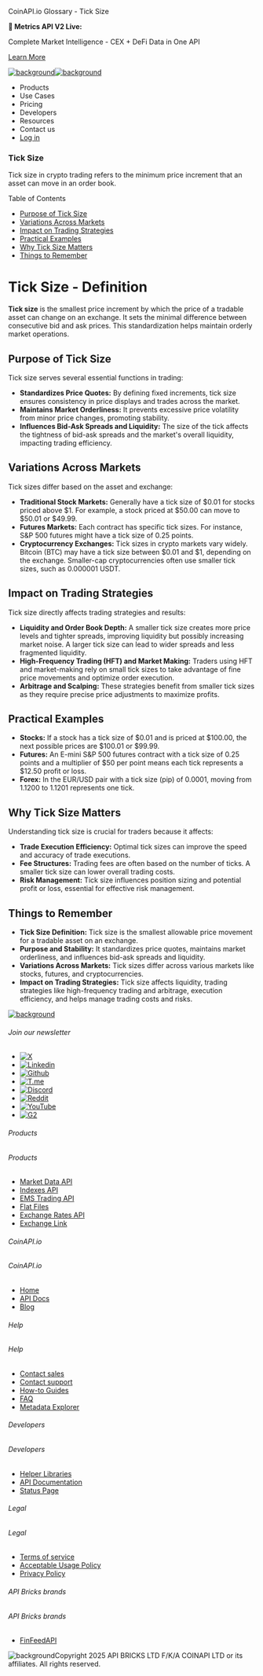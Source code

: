 CoinAPI.io Glossary - Tick Size

**🚀 Metrics API V2 Live:**

Complete Market Intelligence - CEX + DeFi Data in One API

[Learn More](https://www.coinapi.io/blog/metrics-api-v2-trading-volume-analysis-and-on-chain-metrics)

[![background](https://cdn.sanity.io/images/o65xz72l/production/268144c90959611dea3e360f81e4549c3cd03fd0-142x34.svg)![background](https://cdn.sanity.io/images/o65xz72l/production/e0ca0c29b08cb53631d77de4a84246da316d55d2-142x34.svg)](/)

* Products
* Use Cases
* Pricing
* Developers
* Resources
* Contact us
* [Log in](https://console.coinapi.io/)

### Tick Size

Tick size in crypto trading refers to the minimum price increment that an asset can move in an order book.

Table of Contents

* [Purpose of Tick Size](#link-ebbb42ff9e60)
* [Variations Across Markets](#link-902ba08cddf9)
* [Impact on Trading Strategies](#link-c59dc4f2c0bc)
* [Practical Examples](#link-5f7d3ee63b7b)
* [Why Tick Size Matters](#link-d43e142be984)
* [Things to Remember](#link-4f1f64c5d418)

Tick Size - Definition
======================

**Tick size** is the smallest price increment by which the price of a tradable asset can change on an exchange. It sets the minimal difference between consecutive bid and ask prices. This standardization helps maintain orderly market operations.

Purpose of Tick Size
--------------------

Tick size serves several essential functions in trading:

* **Standardizes Price Quotes:** By defining fixed increments, tick size ensures consistency in price displays and trades across the market.
* **Maintains Market Orderliness:** It prevents excessive price volatility from minor price changes, promoting stability.
* **Influences Bid-Ask Spreads and Liquidity:** The size of the tick affects the tightness of bid-ask spreads and the market's overall liquidity, impacting trading efficiency.

Variations Across Markets
-------------------------

Tick sizes differ based on the asset and exchange:

* **Traditional Stock Markets:** Generally have a tick size of $0.01 for stocks priced above $1. For example, a stock priced at $50.00 can move to $50.01 or $49.99.
* **Futures Markets:** Each contract has specific tick sizes. For instance, S&P 500 futures might have a tick size of 0.25 points.
* **Cryptocurrency Exchanges:** Tick sizes in crypto markets vary widely. Bitcoin (BTC) may have a tick size between $0.01 and $1, depending on the exchange. Smaller-cap cryptocurrencies often use smaller tick sizes, such as 0.000001 USDT.

Impact on Trading Strategies
----------------------------

Tick size directly affects trading strategies and results:

* **Liquidity and Order Book Depth:** A smaller tick size creates more price levels and tighter spreads, improving liquidity but possibly increasing market noise. A larger tick size can lead to wider spreads and less fragmented liquidity.
* **High-Frequency Trading (HFT) and Market Making:** Traders using HFT and market-making rely on small tick sizes to take advantage of fine price movements and optimize order execution.
* **Arbitrage and Scalping:** These strategies benefit from smaller tick sizes as they require precise price adjustments to maximize profits.

Practical Examples
------------------

* **Stocks:** If a stock has a tick size of $0.01 and is priced at $100.00, the next possible prices are $100.01 or $99.99.
* **Futures:** An E-mini S&P 500 futures contract with a tick size of 0.25 points and a multiplier of $50 per point means each tick represents a $12.50 profit or loss.
* **Forex:** In the EUR/USD pair with a tick size (pip) of 0.0001, moving from 1.1200 to 1.1201 represents one tick.

Why Tick Size Matters
---------------------

Understanding tick size is crucial for traders because it affects:

* **Trade Execution Efficiency:** Optimal tick sizes can improve the speed and accuracy of trade executions.
* **Fee Structures:** Trading fees are often based on the number of ticks. A smaller tick size can lower overall trading costs.
* **Risk Management:** Tick size influences position sizing and potential profit or loss, essential for effective risk management.

Things to Remember
------------------

* **Tick Size Definition:** Tick size is the smallest allowable price movement for a tradable asset on an exchange.
* **Purpose and Stability:** It standardizes price quotes, maintains market orderliness, and influences bid-ask spreads and liquidity.
* **Variations Across Markets:** Tick sizes differ across various markets like stocks, futures, and cryptocurrencies.
* **Impact on Trading Strategies:** Tick size affects liquidity, trading strategies like high-frequency trading and arbitrage, execution efficiency, and helps manage trading costs and risks.

[![background](https://cdn.sanity.io/images/o65xz72l/production/99475f0760777c30125556b2707e1e8f77f2fba0-179x42.svg)](/)

###### Join our newsletter

* [![X](https://cdn.sanity.io/images/o65xz72l/production/89a93ecdd3eaa62f0d2bad091ff6d92a31e9c372-28x28.svg)](https://twitter.com/realcoinapi "X")
* [![Linkedin](https://cdn.sanity.io/images/o65xz72l/production/be666e8656abe83e43c1db9a3ab76d44b9af5cb5-28x28.svg)](https://www.linkedin.com/company/coinapi "Linkedin")
* [![Github](https://cdn.sanity.io/images/o65xz72l/production/80703d2d9baaef7e7f5471a54a720b9383a63aab-28x28.svg)](https://github.com/coinapi/coinapi-sdk "Github")
* [![T.me](https://cdn.sanity.io/images/o65xz72l/production/39be23a1db383ad12c3e9d4bebae9bc77bf59b8b-28x28.svg)](https://t.me/coinapiofficial "T.me")
* [![Discord](https://cdn.sanity.io/images/o65xz72l/production/9862f060f9b89536f18d4e8770a11bfb00c3e3fd-30x28.svg)](https://discord.gg/vgJbjjsVaC "Discord")
* [![Reddit](https://cdn.sanity.io/images/o65xz72l/production/d02e41d1eab87d289f2bc6a390bcd0c7def1b7ac-30x28.svg)](https://www.reddit.com/r/CoinAPI/ "Reddit")
* [![YouTube](https://cdn.sanity.io/images/o65xz72l/production/535425f0f99df8b6173d663721f8941430d637b2-28x28.svg)](https://www.youtube.com/@CoinAPI_Official "YouTube")
* [![G2](/_next/image?url=https%3A%2F%2Fcdn.sanity.io%2Fimages%2Fo65xz72l%2Fproduction%2F4b1d455c2cab4bf625e7cc96a1b74695c0b3c4bc-28x28.png&w=64&q=75)](https://www.g2.com/products/coinapi/reviews "G2")

###### Products

###### Products

* [Market Data API](/products/market-data-api)
* [Indexes API](/products/indexes-api)
* [EMS Trading API](/products/ems-api)
* [Flat Files](/products/flat-files)
* [Exchange Rates API](/products/exchange-rates-api)
* [Exchange Link](https://www.coinapi.io/products/exchange-link)

###### CoinAPI.io

###### CoinAPI.io

* [Home](https://www.coinapi.io/)
* [API Docs](https://docs.coinapi.io/?_gl=1*jgom05*_gcl_au*NTIxNjU3NzExLjE3MzU1OTM0MTE.*_ga*OTI3MDg0NzQ2LjE3MzU1OTM0MDk.*_ga_063767QGZW*MTczODA3Mzc5MC43My4wLjE3MzgwNzM3OTAuNjAuMC4w*_ga_EXCQW96F7R*MTczODA3Mzc5MC4xMjEuMC4xNzM4MDczNzkwLjAuMC4w)
* [Blog](https://www.coinapi.io/blog)

###### Help

###### Help

* [Contact sales](/contact-us)
* [Contact support](https://console.coinapi.io/?link=/support-tickets)
* [How-to Guides](https://docs.coinapi.io/market-data/how-to-guides/?_gl=1*16m3ndl*_gcl_au*NTIxNjU3NzExLjE3MzU1OTM0MTE.*_ga*OTI3MDg0NzQ2LjE3MzU1OTM0MDk.*_ga_063767QGZW*MTczODA3Mzc5MC43My4wLjE3MzgwNzM3OTAuNjAuMC4w*_ga_EXCQW96F7R*MTczODA3Mzc5MC4xMjEuMC4xNzM4MDczNzkwLjAuMC4w)
* [FAQ](https://docs.coinapi.io/general/faq/?_gl=1*dfjpiw*_gcl_au*NTIxNjU3NzExLjE3MzU1OTM0MTE.*_ga*OTI3MDg0NzQ2LjE3MzU1OTM0MDk.*_ga_063767QGZW*MTczODA3Mzc5MC43My4wLjE3MzgwNzM3OTAuNjAuMC4w*_ga_EXCQW96F7R*MTczODA3Mzc5MC4xMjEuMC4xNzM4MDczNzkwLjAuMC4w)
* [Metadata Explorer](https://docs.coinapi.io/market-data/metadata-tables/introduction)

###### Developers

###### Developers

* [Helper Libraries](https://github.com/api-bricks/api-bricks-sdk/)
* [API Documentation](https://docs.coinapi.io/?_gl=1*iuavdb*_gcl_au*NTIxNjU3NzExLjE3MzU1OTM0MTE.*_ga*OTI3MDg0NzQ2LjE3MzU1OTM0MDk.*_ga_063767QGZW*MTczODA3Mzc5MC43My4wLjE3MzgwNzM3OTAuNjAuMC4w*_ga_EXCQW96F7R*MTczODA3Mzc5MC4xMjEuMC4xNzM4MDczNzkwLjAuMC4w)
* [Status Page](https://status.coinapi.io/?_gl=1*1ww1bbe*_gcl_au*NTIxNjU3NzExLjE3MzU1OTM0MTE.*_ga*OTI3MDg0NzQ2LjE3MzU1OTM0MDk.*_ga_063767QGZW*MTczODA3Mzc5MC43My4wLjE3MzgwNzM3OTAuNjAuMC4w*_ga_EXCQW96F7R*MTczODA3Mzc5MC4xMjEuMC4xNzM4MDczNzkwLjAuMC4w)

###### Legal

###### Legal

* [Terms of service](/legal#terms)
* [Acceptable Usage Policy](/legal#aup)
* [Privacy Policy](/legal#policy)

###### API Bricks brands

###### API Bricks brands

* [FinFeedAPI](https://finfeedapi.com/?utm_source=coinapi.io&utm_medium=referral&utm_campaign=footer)

![background](https://cdn.sanity.io/images/o65xz72l/production/5f005fa1cc9dc85c59ae054bb4a4838566b65c4e-25x26.svg)Copyright 2025 API BRICKS LTD F/K/A COINAPI LTD or its affiliates. All rights reserved.